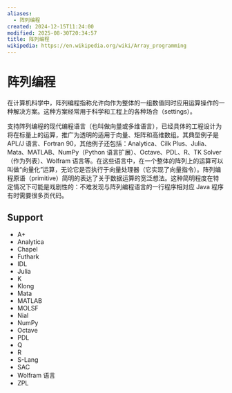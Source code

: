 ```yaml
---
aliases:
  - 阵列编程
created: 2024-12-15T11:24:00
modified: 2025-08-30T20:34:57
title: 阵列编程
wikipedia: https://en.wikipedia.org/wiki/Array_programming
---
```


# 阵列编程

在计算机科学中，阵列编程指称允许向作为整体的一组数值同时应用运算操作的一种解决方案。这种方案经常用于科学和工程上的各种场合（settings）。

支持阵列编程的现代编程语言（也叫做向量或多维语言），已经具体的工程设计为将在标量上的运算，推广为透明的适用于向量、矩阵和高维数组。其典型例子是 APL/J 语言、Fortran 90，其他例子还包括：Analytica、Cilk Plus、Julia、Mata、MATLAB、NumPy（Python 语言扩展）、Octave、PDL、R、TK Solver（作为列表）、Wolfram 语言等。在这些语言中，在一个整体的阵列上的运算可以叫做“向量化”运算，无论它是否执行于向量处理器（它实现了向量指令）。阵列编程原语（primitive）简明的表达了关于数据运算的宽泛想法。这种简明程度在特定情况下可能是戏剧性的：不难发现与阵列编程语言的一行程序相对应 Java 程序有时需要很多页代码。

## Support

  - A+
  - Analytica
  - Chapel
  - Futhark
  - IDL
  - Julia
  - K
  - Klong
  - Mata
  - MATLAB
  - MOLSF
  - Nial
  - NumPy
  - Octave
  - PDL
  - Q
  - R
  - S-Lang
  - SAC
  - Wolfram 语言
  - ZPL
